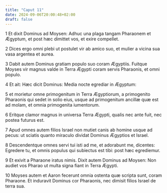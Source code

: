 ```yaml
---
title: "Caput 11"
date: 2024-09-06T20:00:48+02:00
draft: false
---
```



1 Et dixit Dominus ad Moysen: Adhuc una plaga tangam Pharaonem et Ægyptum, et post hæc dimittet vos, et exire compellet.

2 Dices ergo omni plebi ut postulet vir ab amico suo, et mulier a vicina sua vasa argentea et aurea.

3 Dabit autem Dominus gratiam populo suo coram Ægyptiis. Fuitque Moyses vir magnus valde in Terra Ægypti coram servis Pharaonis, et omni populo.

4 Et ait: Hæc dicit Dominus: Media nocte egrediar in Ægyptum:

5 et morietur omne primogenitum in Terra Ægyptiorum, a primogenito Pharaonis qui sedet in solio eius, usque ad primogenitum ancillæ quæ est ad molam, et omnia primogenita iumentorum.

6 Eritque clamor magnus in universa Terra Ægypti, qualis nec ante fuit, nec postea futurus est.

7 Apud omnes autem filios Israel non mutiet canis ab homine usque ad pecus: ut sciatis quanto miraculo dividat Dominus Ægyptios et Israel.

8 Descendentque omnes servi tui isti ad me, et adorabunt me, dicentes: Egredere tu, et omnis populus qui subiectus est tibi: post hæc egrediemur.

9 Et exivit a Pharaone iratus nimis. Dixit autem Dominus ad Moysen: Non audiet vos Pharao ut multa signa fiant in Terra Ægypti.

10 Moyses autem et Aaron fecerunt omnia ostenta quæ scripta sunt, coram Pharaone. Et induravit Dominus cor Pharaonis, nec dimisit filios Israel de terra sua.

